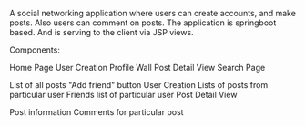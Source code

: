 A social networking application where users can create accounts, and make posts. Also users can comment on posts.
The application is springboot based. And is serving to the client via JSP views.

Components:

Home Page
User Creation
Profile Wall
Post Detail View
Search Page

List of all posts
"Add friend" button 
User Creation
Lists of posts from particular user
Friends list of particular user
Post Detail View

Post information
Comments for particular post
